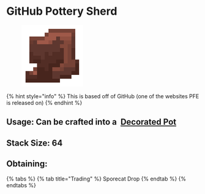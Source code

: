 # GitHub Pottery Sherd

<figure><img src="https://github.com/ItsMePok/PFE/blob/wikiAssets/wikiMain/github_pottery_sherd.png?raw=true" alt=""><figcaption></figcaption></figure>

{% hint style="info" %}
This is based off of GitHub (one of the websites PFE is released on)
{% endhint %}

## Usage: Can be crafted into a <img src="https://minecraft.wiki/images/thumb/Decorated_Pot_(N)_JE2_BE2.png/150px-Decorated_Pot_(N)_JE2_BE2.png?1209f" alt="" data-size="line"> [Decorated Pot](https://minecraft.wiki/w/Decorated\_Pot)

## <img src="https://minecraft.wiki/images/Light_Gray_Bundle_JE1_BE1.png?b552e" alt="" data-size="line">Stack Size: 64

## Obtaining:

{% tabs %}
{% tab title="Trading" %}
Sporecat Drop
{% endtab %}
{% endtabs %}

